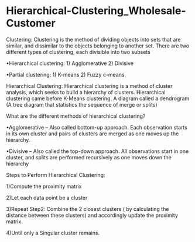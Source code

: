# Hierarchical-Clustering_Wholesale-Customer
Clustering:
Clustering is the method of dividing objects into sets that are similar, and dissimilar to the objects belonging to another set. There are two different types of clustering, each divisible into two subsets

•Hierarchical clustering: 1) Agglomerative 2) Divisive 	

•Partial clustering: 1) K-means 2) Fuzzy c-means

Hierarchical Clustering: 
Hierarchical clustering is a method of cluster analysis, which seeks to build a hierarchy of clusters. Hierarchical clustering came before K-Means clustering. A diagram called a dendrogram (A tree diagram that statistics the sequence of merge or splits)

What are the different methods of hierarchical clustering?

•Agglomerative – Also called bottom-up approach. Each observation starts in its own cluster and pairs of clusters are merged as one moves up the hierarchy.

•Divisive – Also called the top-down approach. All observations start in one cluster, and splits are performed recursively as one moves down the hierarchy

Steps to Perform Hierarchical Clustering:

1)Compute the proximity matrix

2)Let each data point be a cluster

3)Repeat Step2: Combine the 2 closest clusters ( by calculating the distance between these clusters) and accordingly update the proximity matrix.

4)Until only a Singular cluster remains.
